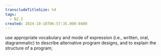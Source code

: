 ```yaml
---
transcludeTitleSize: h4
tags:
  - B2.2
created: 2024-10-16T06:57:35.000-0400
---
```

use appropriate vocabulary and mode of expression (i.e., written, oral, diagrammatic) to describe alternative program designs, and to explain the structure of a program;